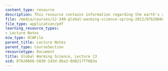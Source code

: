 ```yaml
---
content_type: resource
description: This resource contains information regarding the earth's carbon cycle.
file: /media/courses/12-340-global-warming-science-spring-2012/07b206665030143ddba30d8217ff683a_MIT12_340S12_lec13.pdf
file_type: application/pdf
learning_resource_types:
- Lecture Notes
ocw_type: OCWFile
parent_title: Lecture Notes
parent_type: CourseSection
resourcetype: Document
title: Global Warming Science, Lecture 13
uid: 07b20666-5030-143d-dba3-0d8217ff683a
---
```

